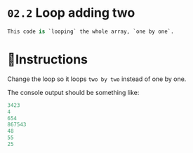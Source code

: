 # `02.2` Loop adding two

```py
This code is `looping` the whole array, `one by one`.
```

# 📝Instructions
Change the loop so it loops `two by two` instead of one by one.

The console output should be something like:
```js
3423
4
654
867543
48
55
25
```